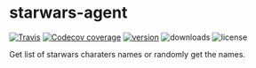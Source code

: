 # starwars-agent

[![Travis](https://img.shields.io/travis/lauragift21/starwars-agents.svg?style=flat-square)](https://travis-ci.org/lauragift21/starwars-agents)
[![Codecov coverage](https://img.shields.io/codecov/c/github/lauragift21/starwars-agents.svg)](https://codecov.io/gh/lauragift21/starwars-agents)
[![version](https://img.shields.io/npm/v/starwars-agents.svg?style=flat-square)](https://www.npmjs.com/package/starwars-agents)
![downloads](https://img.shields.io/npm/dw/starwars-agents.svg?style=flat-square)
![license](https://img.shields.io/github/license/mashape/apistatus.svg?style=flat-square)

Get list of starwars charaters names or randomly get the names.
